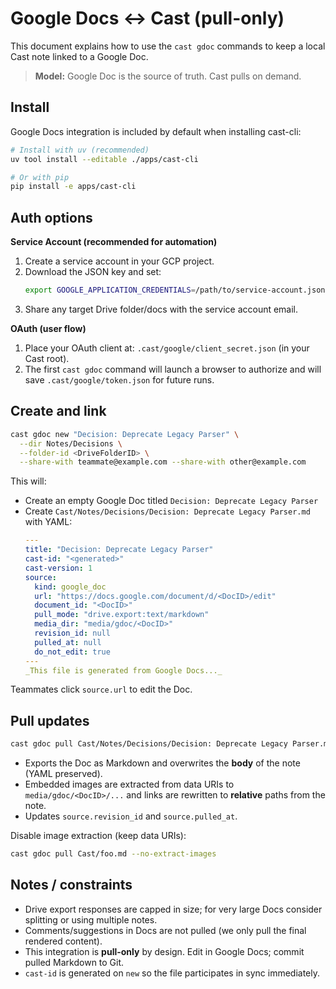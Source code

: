 # Google Docs ↔ Cast (pull-only)

This document explains how to use the `cast gdoc` commands to keep a local Cast note linked to a Google Doc.

> **Model:** Google Doc is the source of truth. Cast pulls on demand.

## Install

Google Docs integration is included by default when installing cast-cli:

```bash
# Install with uv (recommended)
uv tool install --editable ./apps/cast-cli

# Or with pip
pip install -e apps/cast-cli
```

## Auth options

**Service Account (recommended for automation)**
1. Create a service account in your GCP project.
2. Download the JSON key and set:
   ```bash
   export GOOGLE_APPLICATION_CREDENTIALS=/path/to/service-account.json
   ```
3. Share any target Drive folder/docs with the service account email.

**OAuth (user flow)**
1. Place your OAuth client at: `.cast/google/client_secret.json` (in your Cast root).
2. The first `cast gdoc` command will launch a browser to authorize and will save
   `.cast/google/token.json` for future runs.

## Create and link

```bash
cast gdoc new "Decision: Deprecate Legacy Parser" \
  --dir Notes/Decisions \
  --folder-id <DriveFolderID> \
  --share-with teammate@example.com --share-with other@example.com
```

This will:
- Create an empty Google Doc titled `Decision: Deprecate Legacy Parser`
- Create `Cast/Notes/Decisions/Decision: Deprecate Legacy Parser.md` with YAML:
  ```yaml
  ---
  title: "Decision: Deprecate Legacy Parser"
  cast-id: "<generated>"
  cast-version: 1
  source:
    kind: google_doc
    url: "https://docs.google.com/document/d/<DocID>/edit"
    document_id: "<DocID>"
    pull_mode: "drive.export:text/markdown"
    media_dir: "media/gdoc/<DocID>"
    revision_id: null
    pulled_at: null
    do_not_edit: true
  ---
  _This file is generated from Google Docs..._
  ```

Teammates click `source.url` to edit the Doc.

## Pull updates

```bash
cast gdoc pull Cast/Notes/Decisions/Decision: Deprecate Legacy Parser.md
```

- Exports the Doc as Markdown and overwrites the **body** of the note (YAML preserved).
- Embedded images are extracted from data URIs to `media/gdoc/<DocID>/...` and links are rewritten
  to **relative** paths from the note.
- Updates `source.revision_id` and `source.pulled_at`.

Disable image extraction (keep data URIs):
```bash
cast gdoc pull Cast/foo.md --no-extract-images
```

## Notes / constraints

- Drive export responses are capped in size; for very large Docs consider splitting or using multiple notes.
- Comments/suggestions in Docs are not pulled (we only pull the final rendered content).
- This integration is **pull-only** by design. Edit in Google Docs; commit pulled Markdown to Git.
- `cast-id` is generated on `new` so the file participates in sync immediately.